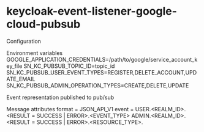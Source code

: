 # keycloak-event-listener-google-cloud-pubsub

Configuration

Environment variables
GOOGLE_APPLICATION_CREDENTIALS=/path/to/google/service_account_key_file
SN_KC_PUBSUB_TOPIC_ID=topic_id
SN_KC_PUBSUB_USER_EVENT_TYPES=REGISTER,DELETE_ACCOUNT,UPDATE_EMAIL
SN_KC_PUBSUB_ADMIN_OPERATION_TYPES=CREATE,DELETE,UPDATE


Event representation published to pub/sub 

Message attributes
format = JSON_API_V1
event =
    USER.<REALM_ID>.<RESULT = SUCCESS | ERROR>.<EVENT_TYPE>
    ADMIN.<REALM_ID>.<RESULT = SUCCESS | ERROR>.<RESOURCE_TYPE>.<OPERATION>
